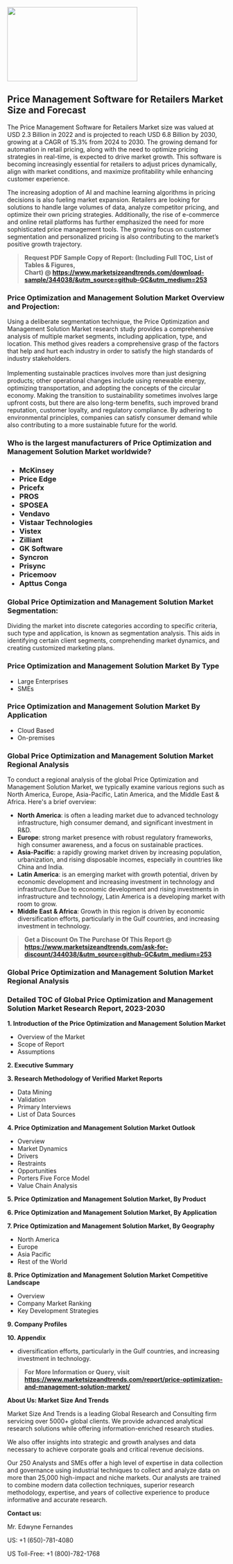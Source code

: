 <p><img class="alignnone size-medium wp-image-20088" src="https://ffe5etoiles.com/wp-content/uploads/2024/12/MST1-300x171.png" alt="" width="300" height="171" /></p><h2>Price Management Software for Retailers Market Size and Forecast</h2><p>The Price Management Software for Retailers Market size was valued at USD 2.3 Billion in 2022 and is projected to reach USD 6.8 Billion by 2030, growing at a CAGR of 15.3% from 2024 to 2030. The growing demand for automation in retail pricing, along with the need to optimize pricing strategies in real-time, is expected to drive market growth. This software is becoming increasingly essential for retailers to adjust prices dynamically, align with market conditions, and maximize profitability while enhancing customer experience.</p><p>The increasing adoption of AI and machine learning algorithms in pricing decisions is also fueling market expansion. Retailers are looking for solutions to handle large volumes of data, analyze competitor pricing, and optimize their own pricing strategies. Additionally, the rise of e-commerce and online retail platforms has further emphasized the need for more sophisticated price management tools. The growing focus on customer segmentation and personalized pricing is also contributing to the market’s positive growth trajectory.</p></p><blockquote id="" class=""><strong>Request PDF Sample Copy of Report: (Including Full TOC, List of Tables &amp; Figures, Chart)&nbsp;@&nbsp;<strong><a href="https://www.marketsizeandtrends.com/download-sample/344038/&utm_source=github-GC&utm_medium=253" target="_blank">https://www.marketsizeandtrends.com/download-sample/344038/&utm_source=github-GC&utm_medium=253</a></strong></strong></blockquote><h3 id="" class="">Price Optimization and Management Solution Market&nbsp;Overview and Projection:</h3><p id="" class="">Using a deliberate segmentation technique, the Price Optimization and Management Solution Market research study provides a comprehensive analysis of multiple market segments, including application, type, and location. This method gives readers a comprehensive grasp of the factors that help and hurt each industry in order to satisfy the high standards of industry stakeholders. <br /> <br />Implementing sustainable practices involves more than just designing products; other operational changes include using renewable energy, optimizing transportation, and adopting the concepts of the circular economy. Making the transition to sustainability sometimes involves large upfront costs, but there are also long-term benefits, such improved brand reputation, customer loyalty, and regulatory compliance. By adhering to environmental principles, companies can satisfy consumer demand while also contributing to a more sustainable future for the world.</p><h3 id="" class="">Who is the largest manufacturers of&nbsp;Price Optimization and Management Solution Market worldwide?</h3><h3 class=""><p><ul><li>McKinsey </li><li> Price Edge </li><li> Pricefx </li><li> PROS </li><li> SPOSEA </li><li> Vendavo </li><li> Vistaar Technologies </li><li> Vistex </li><li> Zilliant </li><li> GK Software </li><li> Syncron </li><li> Prisync </li><li> Pricemoov </li><li> Apttus Conga</li></ul></p></h3><h3 id="" class="">Global&nbsp;Price Optimization and Management Solution Market Segmentation:</h3><p id="" class="">Dividing the market into discrete categories according to specific criteria, such type and application, is known as segmentation analysis. This aids in identifying certain client segments, comprehending market dynamics, and creating customized marketing plans.</p><h3 id="" class="">Price Optimization and Management Solution Market&nbsp;By Type</h3><p><p><ul><li>Large Enterprises</li><li> SMEs</p></li></ul></p></p><h3 id="" class="">Price Optimization and Management Solution Market&nbsp;By Application</h3><p class=""><p><ul><li>Cloud Based</li><li> On-premises</li></ul></p></p><h3 id="" class="">Global Price Optimization and Management Solution Market Regional Analysis</h3><p id="" class="">To conduct a regional analysis of the global Price Optimization and Management Solution Market, we typically examine various regions such as North America, Europe, Asia-Pacific, Latin America, and the Middle East &amp; Africa. Here's a brief overview:</p><ul><li><strong>North America</strong>: is often a leading market due to advanced technology infrastructure, high consumer demand, and significant investment in R&amp;D.</li><li><strong>Europe</strong>: strong market presence with robust regulatory frameworks, high consumer awareness, and a focus on sustainable practices.</li><li><strong>Asia-Pacific</strong>: a rapidly growing market driven by increasing population, urbanization, and rising disposable incomes, especially in countries like China and India.</li><li><strong>Latin America</strong>: is an emerging market with growth potential, driven by economic development and increasing investment in technology and infrastructure.Due to economic development and rising investments in infrastructure and technology, Latin America is a developing market with room to grow.</li><li><strong>Middle East &amp; Africa</strong>: Growth in this region is driven by economic diversification efforts, particularly in the Gulf countries, and increasing investment in technology.</li></ul><blockquote id="" class=""><strong>Get a Discount On The Purchase Of This Report @ <strong><a href="https://www.marketsizeandtrends.com/ask-for-discount/344038/&utm_source=github-GC&utm_medium=253" target="_blank">https://www.marketsizeandtrends.com/ask-for-discount/344038/&utm_source=github-GC&utm_medium=253</a></strong></strong></blockquote><h3 id="" class="">Global Price Optimization and Management Solution Market Regional Analysis</h3><h3 id="" class="">Detailed TOC of Global Price Optimization and Management Solution Market Research Report, 2023-2030</h3><p id="" class=""><strong>1. Introduction of the Price Optimization and Management Solution Market</strong></p><ul><li>Overview of the Market</li><li>Scope of Report</li><li>Assumptions</li></ul><p id="" class=""><strong>2. Executive Summary</strong></p><p id="" class=""><strong>3. Research Methodology of Verified Market Reports</strong></p><ul><li>Data Mining</li><li>Validation</li><li>Primary Interviews</li><li>List of Data Sources</li></ul><p id="" class=""><strong>4. Price Optimization and Management Solution Market Outlook</strong></p><ul><li>Overview</li><li>Market Dynamics</li><li>Drivers</li><li>Restraints</li><li>Opportunities</li><li>Porters Five Force Model</li><li>Value Chain Analysis</li></ul><p id="" class=""><strong>5. Price Optimization and Management Solution Market, By Product</strong></p><p id="" class=""><strong>6. Price Optimization and Management Solution Market, By Application</strong></p><p id="" class=""><strong>7. Price Optimization and Management Solution Market, By Geography</strong></p><ul><li>North America</li><li>Europe</li><li>Asia Pacific</li><li>Rest of the World</li></ul><p id="" class=""><strong>8. Price Optimization and Management Solution Market Competitive Landscape</strong></p><ul><li>Overview</li><li>Company Market Ranking</li><li>Key Development Strategies</li></ul><p id="" class=""><strong>9. Company Profiles</strong></p><p id="" class=""><strong>10. Appendix</strong></p><ul><li>diversification efforts, particularly in the Gulf countries, and increasing investment in technology.</li></ul><blockquote id="" class=""><strong>For More Information or Query, visit <strong><strong><a href="https://www.marketsizeandtrends.com/report/price-optimization-and-management-solution-market/" target="_blank">https://www.marketsizeandtrends.com/report/price-optimization-and-management-solution-market/</a></strong></strong></strong></blockquote><p id="" class=""><strong>About Us: Market Size And Trends</strong></p><p id="" class="">Market Size And Trends is a leading Global Research and Consulting firm servicing over 5000+ global clients. We provide advanced analytical research solutions while offering information-enriched research studies.</p><p id="" class="">We also offer insights into strategic and growth analyses and data necessary to achieve corporate goals and critical revenue decisions.</p><p id="" class="">Our 250 Analysts and SMEs offer a high level of expertise in data collection and governance using industrial techniques to collect and analyze data on more than 25,000 high-impact and niche markets. Our analysts are trained to combine modern data collection techniques, superior research methodology, expertise, and years of collective experience to produce informative and accurate research.</p><p id="" class=""><strong>Contact us:</strong></p><p id="" class="">Mr. Edwyne Fernandes</p><p id="" class="">US: +1 (650)-781-4080</p><p id="" class="">US Toll-Free: +1 (800)-782-1768</p>
